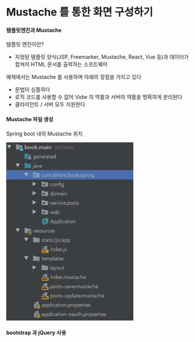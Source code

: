# Mustache 를 통한 화면 구성하기

#### 템플릿엔진과 Mustache
템플릿 엔진이란? 

- 지정된 템플릿 양식(JSP, Freemarker, Mustache, React, Vue 등)과 데이터가 합쳐저 HTML 문서를 출력하는 소프트웨어

예제에서는 Mustache 를 사용하며 아래의 장점을 가지고 있다
- 문법이 심플하다
- 로직 코드를 사용할 수 없어 Vidw 의 역활과 서버의 역활을 명확하게 분리된다
- 클라이언트 / 서버 모두 지원한다

#### Mustache 파일 생성

Spring boot 내의 Mustache 위치

![layout](../assets/crud_1.png)


#### bootstrap 과 jQuery 사용










<!--stackedit_data:
eyJoaXN0b3J5IjpbMzIwMDk5NywtMTE3NTk1OTEwMCwxNDk3MD
g1MjA5LDE1NDI1NjExOF19
-->